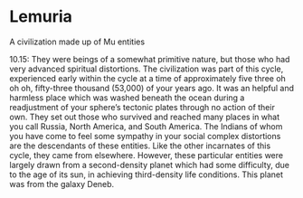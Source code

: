 # Lemuria
A civilization made up of Mu entities

10.15: They were beings of a somewhat primitive nature, but those who had very advanced spiritual distortions. The civilization was part of this cycle, experienced early within the cycle at a time of approximately five three oh oh oh, fifty-three thousand (53,000) of your years ago. It was an helpful and harmless place which was washed beneath the ocean during a readjustment of your sphere’s tectonic plates through no action of their own. They set out those who survived and reached many places in what you call Russia, North America, and South America. The Indians of whom you have come to feel some sympathy in your social complex distortions are the descendants of these entities. Like the other incarnates of this cycle, they came from elsewhere. However, these particular entities were largely drawn from a second-density planet which had some difficulty, due to the age of its sun, in achieving third-density life conditions. This planet was from the galaxy Deneb.